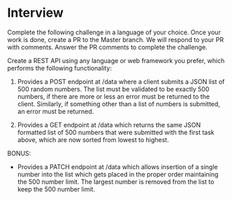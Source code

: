 # Interview

Complete the following challenge in a language of your choice.  Once your work is done, create a PR to the Master branch.
We will respond to your PR with comments. Answer the PR comments to complete the challenge.

Create a REST API using any language or web framework you prefer, which performs the following functionality:

1. Provides a POST endpoint at /data where a client submits a JSON list of 500 random numbers. The list must be validated to be exactly 500 numbers, if there are more or less an error must be returned to the client. Similarly, if something other than a list of numbers is submitted, an error must be returned.
    
2. Provides a GET endpoint at /data which returns the same JSON formatted list of 500 numbers that were submitted with the first task above, which are now sorted from lowest to highest.

BONUS:

- Provides a PATCH endpoint at /data which allows insertion of a single number into the list which gets placed in the proper order maintaining the 500 number limit. The largest number is removed from the list to keep the 500 number limit.

